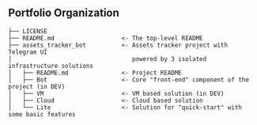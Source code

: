Portfolio Organization
------------

    ├── LICENSE
    ├── README.md                   <- The top-level README
    ├── assets_tracker_bot          <- Assets tracker project with Telegram UI
    │                                  powered by 3 isolated infrastructure solutions
    │   ├── README.md               <- Project README
    │   ├── Bot                     <- Core "front-end" component of the project (in DEV)
    │   ├── VM                      <- VM based solution (in DEV)
    │   ├── Cloud                   <- Cloud based solution
    │   └── Lite                    <- Solution for "quick-start" with some basic features
